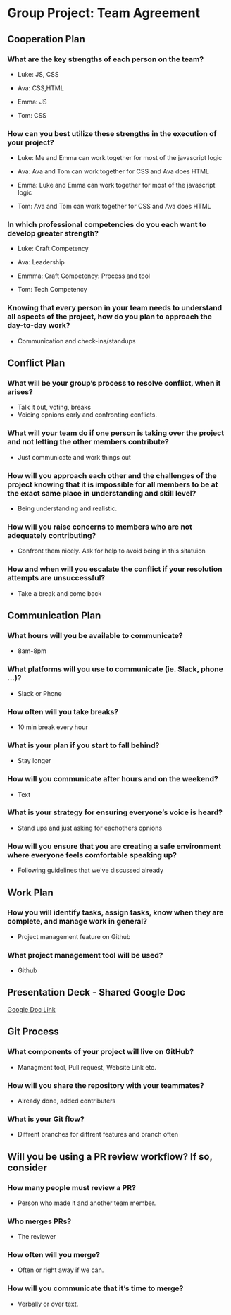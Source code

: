 # Group Project: Team Agreement

## Cooperation Plan

### What are the key strengths of each person on the team?

- Luke: JS, CSS

- Ava: CSS,HTML
- Emma: JS
- Tom: CSS

### How can you best utilize these strengths in the execution of your project?

- Luke: Me and Emma can work together for most of the javascript logic

- Ava: Ava and Tom can work together for CSS and Ava does HTML
- Emma:  Luke and Emma can work together for most of the javascript logic
- Tom: Ava and Tom can work together for CSS and Ava does HTML

### In which professional competencies do you each want to develop greater strength?

- Luke: Craft Competency

- Ava: Leadership
- Emmma: Craft Competency: Process and tool
- Tom: Tech Competency

### Knowing that every person in your team needs to understand all aspects of the project, how do you plan to approach the day-to-day work?

- Communication and check-ins/standups

## Conflict Plan

### What will be your group’s process to resolve conflict, when it arises?

- Talk it out, voting, breaks
- Voicing opnions early and confronting conflicts.

### What will your team do if one person is taking over the project and not letting the other members contribute?

- Just communicate and work things out

### How will you approach each other and the challenges of the project knowing that it is impossible for all members to be at the exact same place in understanding and skill level?

- Being understanding and realistic.

### How will you raise concerns to members who are not adequately contributing?

- Confront them nicely. Ask for help to avoid being in this sitatuion

### How and when will you escalate the conflict if your resolution attempts are unsuccessful?

- Take a break and come back

## Communication Plan

### What hours will you be available to communicate?

- 8am-8pm

### What platforms will you use to communicate (ie. Slack, phone …)?

- Slack or Phone

### How often will you take breaks?

- 10 min break every hour

### What is your plan if you start to fall behind?

- Stay longer

### How will you communicate after hours and on the weekend?

- Text

### What is your strategy for ensuring everyone’s voice is heard?

- Stand ups and just asking for eachothers opnions

### How will you ensure that you are creating a safe environment where everyone feels comfortable speaking up?

- Following guidelines that we've discussed already

## Work Plan

### How you will identify tasks, assign tasks, know when they are complete, and manage work in general?

- Project management feature on Github

### What project management tool will be used?

- Github

## Presentation Deck - Shared Google Doc

[Google Doc Link](https://docs.google.com/presentation/d/1Sq3-TowINtFkU4of6bcszZaETLn8JycKsza_fX5CjUo/edit#slide=id.g2accd1c413_3_31)

## Git Process

### What components of your project will live on GitHub?

- Managment tool, Pull request, Website Link etc.

### How will you share the repository with your teammates?

- Already done, added contributers

### What is your Git flow?

- Diffrent branches for diffrent features and branch often

## Will you be using a PR review workflow? If so, consider

### How many people must review a PR?

- Person who made it and another team member.

### Who merges PRs?

- The reviewer

### How often will you merge?

- Often or right away if we can.

### How will you communicate that it’s time to merge?

- Verbally or over text.
